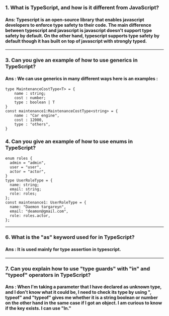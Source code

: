 ### 1. What is TypeScript, and how is it different from JavaScript?

#### Ans: Typescript is an open-source library that enables javascript developers to enforce type safety to their code. The main difference between typescript and javascript is javascript doesn't support type safety by default. On the other hand, typescript supports type safety by default though it has built on top of javascript with strongly typed.

---

### 3. Can you give an example of how to use generics in TypeScript?

#### Ans : We can use generics in many different ways here is an examples :

```
type MaintenanceCostType<T> = {
    name : string;
    cost : number;
    type : boolean | T
}
const maintenance1:MaintenanceCostType<string> = {
    name : "Car engine",
    cost : 12000,
    type : "others",
}
```

### 4. Can you give an example of how to use enums in TypeScript?

```
enum roles {
  admin = "admin",
  user = "user",
  actor = "actor",
}
type UserRoleType = {
  name: string;
  email: string;
  role: roles;
};
const maintenance1: UserRoleType = {
  name: "Daemon targareyn",
  email: "deamon@gmail.com",
  role: roles.actor,
};
```

---

### 6. What is the "as" keyword used for in TypeScript?

#### Ans : It is used mainly for type assertion in typescript.

---

### 7. Can you explain how to use "type guards" with "in" and "typeof" operators in TypeScript?

#### Ans : When I'm taking a parameter that I have declared as unknown type, and I don't know what it could be, I need to check its type by using ", typeof" and "typeof" gives me whether it is a string boolean or number on the other hand in the same case if I got an object. I am curious to know if the key exists. I can use "In."
